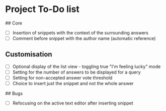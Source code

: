 # Project To-Do list

## Core

- [ ] Insertion of snippets with the context of the surrounding answers
- [ ] Comment before snippet with the author name (automatic reference)

## Customisation

- [ ] Optional display of the list view - toggling true "I'm feeling lucky" mode
- [ ] Setting for the number of answers to be displayed for a query
- [ ] Setting for non-accepted answer vote threshold
- [ ] Choice to insert just the snippet and not the whole answer

## Bugs

- [ ] Refocusing on the active text editor after inserting snippet

